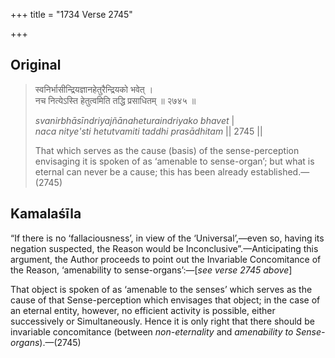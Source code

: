 +++
title = "1734 Verse 2745"

+++
## Original 
>
> स्वनिर्भासीन्द्रियज्ञानहेतुरैन्द्रियको भवेत् ।  
> नच नित्येऽस्ति हेतुत्वमिति तद्धि प्रसाधितम् ॥ २७४५ ॥ 
>
> *svanirbhāsīndriyajñānaheturaindriyako bhavet* \|  
> *naca nitye'sti hetutvamiti taddhi prasādhitam* \|\| 2745 \|\| 
>
> That which serves as the cause (basis) of the sense-perception envisaging it is spoken of as ‘amenable to sense-organ’; but what is eternal can never be a cause; this has been already established.—(2745)



## Kamalaśīla

“If there is no ‘fallaciousness’, in view of the ‘Universal’,—even so, having its negation suspected, the Reason would be Inconclusive”.—Anticipating this argument, the Author proceeds to point out the Invariable Concomitance of the Reason, ‘amenability to sense-organs’:—[*see verse 2745 above*]

That object is spoken of as ‘amenable to the senses’ which serves as the cause of that Sense-perception which envisages that object; in the case of an eternal entity, however, no efficient activity is possible, either successively or Simultaneously. Hence it is only right that there should be invariable concomitance (between *non-eternality* and *amenability to Sense-organs*).—(2745)


